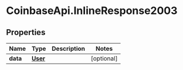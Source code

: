 # CoinbaseApi.InlineResponse2003

## Properties
Name | Type | Description | Notes
------------ | ------------- | ------------- | -------------
**data** | [**User**](User.md) |  | [optional] 



